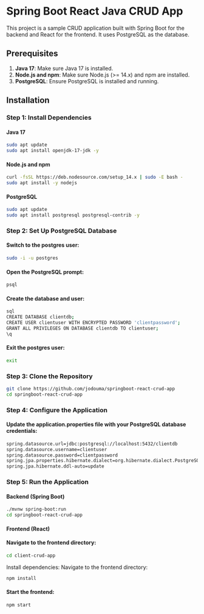# Spring Boot React Java CRUD App

This project is a sample CRUD application built with Spring Boot for the backend and React for the frontend. It uses PostgreSQL as the database.

## Prerequisites

1. **Java 17**: Make sure Java 17 is installed.
2. **Node.js and npm**: Make sure Node.js (>= 14.x) and npm are installed.
3. **PostgreSQL**: Ensure PostgreSQL is installed and running.

## Installation

### Step 1: Install Dependencies

#### Java 17

```bash
sudo apt update
sudo apt install openjdk-17-jdk -y
```
####  Node.js and npm
```bash
curl -fsSL https://deb.nodesource.com/setup_14.x | sudo -E bash -
sudo apt install -y nodejs
```

####  PostgreSQL
```bash
sudo apt update
sudo apt install postgresql postgresql-contrib -y
```

### Step 2: Set Up PostgreSQL Database
####  Switch to the postgres user:
```bash
sudo -i -u postgres
```
####  Open the PostgreSQL prompt:
```bash
psql
```


####  Create the database and user:
```bash
sql
CREATE DATABASE clientdb;
CREATE USER clientuser WITH ENCRYPTED PASSWORD 'clientpassword';
GRANT ALL PRIVILEGES ON DATABASE clientdb TO clientuser;
\q
```
####  Exit the postgres user:
```bash
exit
```
### Step 3: Clone the Repository
```bash
git clone https://github.com/jodouma/springboot-react-crud-app
cd springboot-react-crud-app
```

### Step 4: Configure the Application
#### Update the application.properties file with your PostgreSQL database credentials:
```bash
spring.datasource.url=jdbc:postgresql://localhost:5432/clientdb
spring.datasource.username=clientuser
spring.datasource.password=clientpassword
spring.jpa.properties.hibernate.dialect=org.hibernate.dialect.PostgreSQLDialect
spring.jpa.hibernate.ddl-auto=update
```

### Step 5: Run the Application
#### Backend (Spring Boot)
```bash
./mvnw spring-boot:run
cd springboot-react-crud-app
```
#### Frontend (React)

#### Navigate to the frontend directory:
```bash
cd client-crud-app
```
Install dependencies:
Navigate to the frontend directory:
```bash
npm install
```
####  Start the frontend:
```bash
npm start
```